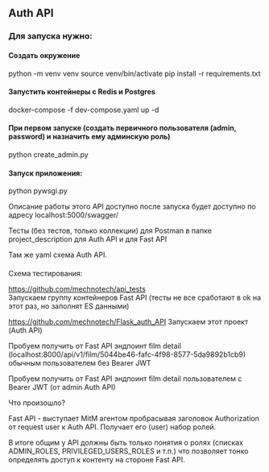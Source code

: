 ##  Auth API

### Для запуска нужно:
#### Создать окружение
python -m venv venv
source venv/bin/activate
pip install -r requirements.txt

#### Запустить контейнеры с Redis и Postgres
docker-compose -f dev-compose.yaml up -d

#### При первом запуске (создать первичного пользователя (admin, password) и назначить ему админскую роль)
python create_admin.py

#### Запуск приложения:
python pywsgi.py

Описание работы этого API доступно после запуска будет доступно по адресу localhost:5000/swagger/

Тесты (без тестов, только коллекции) для Postman в папке project_description для Auth API и для Fast API

Там же yaml схема Auth API.

####

Схема тестирования:

https://github.com/mechnotech/api_tests                                         
Запускаем группу контейнеров Fast API (тесты не все сработают в ok на этот раз, но заполнят ES данными)

https://github.com/mechnotech/Flask_auth_API
Запускаем этот проект (Auth API)

Пробуем получить от Fast API  эндпоинт film detail (localhost:8000/api/v1/film/5044be46-fafc-4f98-8577-5da9892b1cb9) обычным пользователем без Bearer JWT

Пробуем получить от Fast API  эндпоинт film detail пользователем с Bearer JWT (от admin Auth API)
     
Что произошло?

Fast API - выступает MitM агентом пробрасывая заголовок Authorization от request user к Auth API. Получает его (user) набор ролей.

В итоге общим у API должны быть только понятия о ролях (списках ADMIN_ROLES, PRIVILEGED_USERS_ROLES и т.п.) что позволяет тонко определять доступ к контенту на стороне Fast API.



